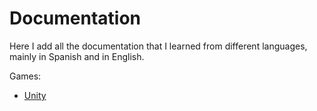 # Documentation

Here I add all the documentation that I learned from different languages, mainly in Spanish and in English.

Games:

* [Unity](https://gitlab.com/danielmoreno58/documentation/tree/master/Unity)